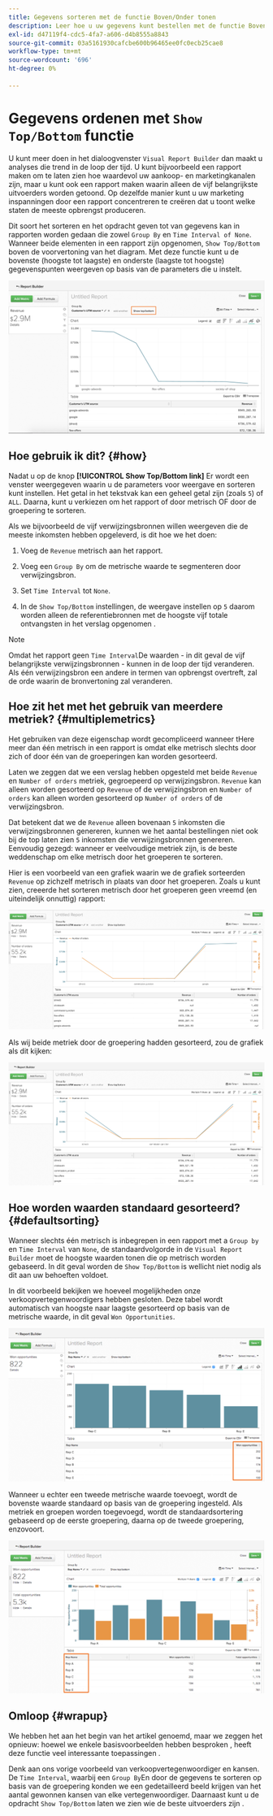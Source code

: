 ```yaml
---
title: Gegevens sorteren met de functie Boven/Onder tonen
description: Leer hoe u uw gegevens kunt bestellen met de functie Boven/Onder tonen.
exl-id: d47119f4-cdc5-4fa7-a606-d4b8555a8843
source-git-commit: 03a5161930cafcbe600b96465ee0fc0ecb25cae8
workflow-type: tm+mt
source-wordcount: '696'
ht-degree: 0%

---
```


# Gegevens ordenen met `Show Top/Bottom` functie

U kunt meer doen in het dialoogvenster `Visual Report Builder` dan maakt u analyses die trend in de loop der tijd. U kunt bijvoorbeeld een rapport maken om te laten zien hoe waardevol uw aankoop- en marketingkanalen zijn, maar u kunt ook een rapport maken waarin alleen de vijf belangrijkste uitvoerders worden getoond. Op dezelfde manier kunt u uw marketing inspanningen door een rapport concentreren te creëren dat u toont welke staten de meeste opbrengst produceren.

Dit soort het sorteren en het opdracht geven tot van gegevens kan in rapporten worden gedaan die zowel `Group By` en `Time Interval of None`. Wanneer beide elementen in een rapport zijn opgenomen, `Show Top/Bottom` boven de voorvertoning van het diagram. Met deze functie kunt u de bovenste (hoogste tot laagste) en onderste (laagste tot hoogste) gegevenspunten weergeven op basis van de parameters die u instelt.

![Toon Hoogste/Onderste eigenschap in Visuele Report Builder.](../../assets/Show_Top_Bottom.png)

## Hoe gebruik ik dit? {#how}

Nadat u op de knop **[!UICONTROL Show Top/Bottom link]** Er wordt een venster weergegeven waarin u de parameters voor weergave en sorteren kunt instellen. Het getal in het tekstvak kan een geheel getal zijn (zoals `5`) of `ALL`. Daarna, kunt u verkiezen om het rapport of door metrisch OF door de groepering te sorteren.

Als we bijvoorbeeld de vijf verwijzingsbronnen willen weergeven die de meeste inkomsten hebben opgeleverd, is dit hoe we het doen:

1. Voeg de `Revenue` metrisch aan het rapport.

1. Voeg een `Group By` om de metrische waarde te segmenteren door verwijzingsbron.

1. Set `Time Interval` tot `None`.

1. In de `Show Top/Bottom` instellingen, de weergave instellen op `5` daarom worden alleen de referentiebronnen met de hoogste vijf totale ontvangsten in het verslag opgenomen .

>[!NOTE]
>
>Omdat het rapport geen `Time Interval`De waarden - in dit geval de vijf belangrijkste verwijzingsbronnen - kunnen in de loop der tijd veranderen. Als één verwijzingsbron een andere in termen van opbrengst overtreft, zal de orde waarin de bronvertoning zal veranderen.

## Hoe zit het met het gebruik van meerdere metriek? {#multiplemetrics}

Het gebruiken van deze eigenschap wordt gecompliceerd wanneer tHere meer dan één metrisch in een rapport is omdat elke metrisch slechts door zich of door één van de groeperingen kan worden gesorteerd.

Laten we zeggen dat we een verslag hebben opgesteld met beide `Revenue` en `Number of orders` metriek, gegroepeerd op verwijzingsbron. `Revenue` kan alleen worden gesorteerd op `Revenue` of de verwijzingsbron en `Number of orders` kan alleen worden gesorteerd op `Number of orders` of de verwijzingsbron.

Dat betekent dat we de `Revenue` alleen bovenaan `5` inkomsten die verwijzingsbronnen genereren, kunnen we het aantal bestellingen niet ook bij de top laten zien `5` inkomsten die verwijzingsbronnen genereren. Eenvoudig gezegd: wanneer er veelvoudige metriek zijn, is de beste weddenschap om elke metrisch door het groeperen te sorteren.

Hier is een voorbeeld van een grafiek waarin we de grafiek sorteerden `Revenue` op zichzelf metrisch in plaats van door het groeperen. Zoals u kunt zien, creeerde het sorteren metrisch door het groeperen geen vreemd (en uiteindelijk onnuttig) rapport:

![Vreemde en nutteloze rapportresultaten.](../../assets/strange-report-results.png)

Als wij beide metriek door de groepering hadden gesorteerd, zou de grafiek als dit kijken:

![Beide metriek worden gesorteerd op de groepering.](../../assets/sort-metrics-by-grouping.png)

## Hoe worden waarden standaard gesorteerd? {#defaultsorting}

Wanneer slechts één metrisch is inbegrepen in een rapport met a `Group by` en `Time Interval` van `None`, de standaardvolgorde in de `Visual Report Builder` moet de hoogste waarden tonen die op metrisch worden gebaseerd. In dit geval worden de `Show Top/Bottom` is wellicht niet nodig als dit aan uw behoeften voldoet.

In dit voorbeeld bekijken we hoeveel mogelijkheden onze verkoopvertegenwoordigers hebben gesloten. Deze tabel wordt automatisch van hoogste naar laagste gesorteerd op basis van de metrische waarde, in dit geval `Won Opportunities`.

![Volgorde met metrisch.](../../assets/Ordered_by_metric.png)

Wanneer u echter een tweede metrische waarde toevoegt, wordt de bovenste waarde standaard op basis van de groepering ingesteld. Als metriek en groepen worden toegevoegd, wordt de standaardsortering gebaseerd op de eerste groepering, daarna op de tweede groepering, enzovoort.

![Volgorde op groepering.](../../assets/Ordered_by_grouping.png)

## Omloop {#wrapup}

We hebben het aan het begin van het artikel genoemd, maar we zeggen het opnieuw: hoewel we enkele basisvoorbeelden hebben besproken , heeft deze functie veel interessante toepassingen .

Denk aan ons vorige voorbeeld van verkoopvertegenwoordiger en kansen. De `Time Interval`, waarbij een `Group By`En door de gegevens te sorteren op basis van de groepering konden we een gedetailleerd beeld krijgen van het aantal gewonnen kansen van elke vertegenwoordiger. Daarnaast kunt u de opdracht `Show Top/Bottom` laten we zien wie de beste uitvoerders zijn .

